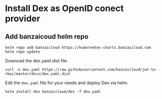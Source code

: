# Install Dex as OpenID conect provider

## Add banzaicoud helm repo
```shell
helm repo add banzaicloud https://kubernetes-charts.banzaicloud.com
helm repo update
```

Downoad the dex.yaml.dist file.
```shell
curl -o dex.yaml https://raw.githubusercontent.com/banzaicloud/jwt-to-rbac/master/docs/dex.yaml.dist
```

Edit the `dex.yaml` file for your needs and deploy Dex via helm.
```shell
helm install dex banzaicloud/dex -f dex.yaml
```
